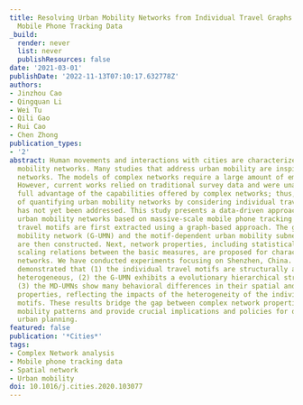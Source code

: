 ```yaml
---
title: Resolving Urban Mobility Networks from Individual Travel Graphs Using Massive-Scale
  Mobile Phone Tracking Data
_build:
  render: never
  list: never
  publishResources: false
date: '2021-03-01'
publishDate: '2022-11-13T07:10:17.632778Z'
authors:
- Jinzhou Cao
- Qingquan Li
- Wei Tu
- Qili Gao
- Rui Cao
- Chen Zhong
publication_types:
- '2'
abstract: Human movements and interactions with cities are characterized by urban
  mobility networks. Many studies that address urban mobility are inspired by complex
  networks. The models of complex networks require a large amount of empirical data.
  However, current works relied on traditional survey data and were unable to take
  full advantage of the capabilities offered by complex networks; thus, the possibility
  of quantifying urban mobility networks by considering individual travel patterns
  has not yet been addressed. This study presents a data-driven approach for characterizing
  urban mobility networks based on massive-scale mobile phone tracking data. Individual
  travel motifs are first extracted using a graph-based approach. The global urban
  mobility network (G-UMN) and the motif-dependent urban mobility subnetworks (MD-UMNs)
  are then constructed. Next, network properties, including statistical measures and
  scaling relations between the basic measures, are proposed for characterizing mobility
  networks. We have conducted experiments focusing on Shenzhen, China. The results
  demonstrated that (1) the individual travel motifs are structurally and spatially
  heterogeneous, (2) the G-UMN exhibits a evolutionary hierarchical structure, and
  (3) the MD-UMNs show many behavioral differences in their spatial and topological
  properties, reflecting the impacts of the heterogeneity of the individual travel
  motifs. These results bridge the gap between complex network properties and urban
  mobility patterns and provide crucial implications and policies for data-informed
  urban planning.
featured: false
publication: '*Cities*'
tags:
- Complex Network analysis
- Mobile phone tracking data
- Spatial network
- Urban mobility
doi: 10.1016/j.cities.2020.103077
---
```


